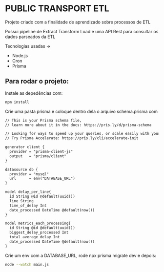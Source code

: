 # PUBLIC TRANSPORT ETL


Projeto criado com a finalidade de aprendizado sobre processos de ETL

Possui pipeline de Extract Transform Load e uma API Rest para consultar os dados parseados da ETL


Tecnologias usadas ->
 - Node.js 
 - Cron
 - Prisma



## Para rodar o projeto:

Instale as depedências com:
```bash
npm install
```
Crie uma pasta prisma e coloque dentro dela o arquivo schema.prisma com 
```markdown
// This is your Prisma schema file,
// learn more about it in the docs: https://pris.ly/d/prisma-schema

// Looking for ways to speed up your queries, or scale easily with your serverless or edge functions?
// Try Prisma Accelerate: https://pris.ly/cli/accelerate-init

generator client {
  provider = "prisma-client-js"
  output   = "prisma/client"
}

datasource db {
  provider = "mysql"
  url      = env("DATABASE_URL")
}

model delay_per_line{
  id String @id @default(uuid())
  line String 
  time_of_delay Int
  date_processed DateTime @default(now())
}

model metrics_each_processing{
  id String @id @default(uuid())
  biggest_delay_processed Int
  total_average_delay Int
  date_processed DateTime @default(now())
}
```

Crie um env com a DATABASE_URL, rode npx prisma migrate dev e depois:

```bash
node --watch main.js
```

